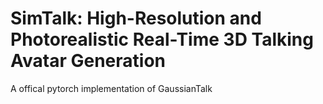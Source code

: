 # SimTalk: High-Resolution and Photorealistic Real-Time 3D Talking Avatar Generation
A offical pytorch implementation of GaussianTalk
